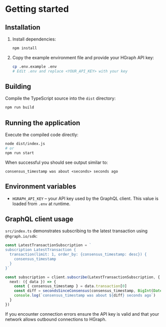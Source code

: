 # Getting started

## Installation
1. Install dependencies:
   ```bash
   npm install
   ```
2. Copy the example environment file and provide your HGraph API key:
   ```bash
   cp .env.example .env
   # Edit .env and replace <YOUR_API_KEY> with your key
   ```

## Building
Compile the TypeScript source into the `dist` directory:
```bash
npm run build
```

## Running the application
Execute the compiled code directly:
```bash
node dist/index.js
# or
npm run start
```
When successful you should see output similar to:
```
consensus_timestamp was about <seconds> seconds ago
```

## Environment variables
- `HGRAPH_API_KEY` – your API key used by the GraphQL client. This value is
  loaded from `.env` at runtime.

## GraphQL client usage
`src/index.ts` demonstrates subscribing to the latest transaction using
`@hgraph.io/sdk`:
```ts
const LatestTransactionSubscription = `
subscription LatestTransaction {
  transaction(limit: 1, order_by: {consensus_timestamp: desc}) {
    consensus_timestamp
  }
}`

const subscription = client.subscribe(LatestTransactionSubscription, {
  next: ({ data }) => {
    const { consensus_timestamp } = data.transaction[0]
    const diff = secondsSinceConsensus(consensus_timestamp, BigInt(Date.now()))
    console.log(`consensus_timestamp was about ${diff} seconds ago`)
  }
})
```
If you encounter connection errors ensure the API key is valid and that your
network allows outbound connections to HGraph.
